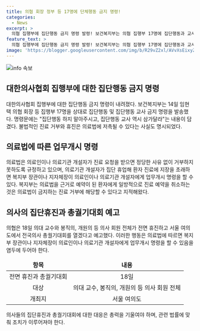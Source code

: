 ```yaml
---
title: 의협 회장 정부 등 17명에 단체행동 금지 명령!
categories:
  - News
excerpt: >
  의협 집행부에 집단행동 금지 명령 발령! 보건복지부는 의협 집행부 17명에 집단행동과 교사 금지 명령을 내렸다. 의료법에 따르면 불법적인 진료거부와 전면휴진은 저촉될 수 있다. 의협은 18일 전면휴진과 총궐기대회 예고 중이며, 의료법에 따라 진료거부나 휴업시에는 업무개시 명령을 받을 수 있다. 이러한 진료거부는 의료법에 금지되어 있음을 복지부가 지적하고 있다.
feature_text: >
  의협 집행부에 집단행동 금지 명령 발령! 보건복지부는 의협 집행부 17명에 집단행동과 교사 금지 명령을 내렸다. 의료법에 따르면 불법적인 진료거부와 전면휴진은 저촉될 수 있다. 의협은 18일 전면휴진과 총궐기대회 예고 중이며, 의료법에 따라 진료거부나 휴업시에는 업무개시 명령을 받을 수 있다. 이러한 진료거부는 의료법에 금지되어 있음을 복지부가 지적하고 있다.
image: 'https://blogger.googleusercontent.com/img/b/R29vZ2xl/AVvXsEixyZcFfHzMRdzZMjFBmAUKJYCLCGyLL1o632UiGVXcaFdKo_bkvkuCioo0uUKlGfBVcT3P84aROyZIXSBEx3Aw5nCQ3pTgDom1WDC4m8eifvWiAmWEEVb4x6G_l8C0QH225ldMjyaFvpxGEBGNO37VmDTDMHGhJPq73UglMfDca1-0aw/s1600/blogspot.png'
---
```


<p><img src="https://blogger.googleusercontent.com/img/b/R29vZ2xl/AVvXsEixyZcFfHzMRdzZMjFBmAUKJYCLCGyLL1o632UiGVXcaFdKo_bkvkuCioo0uUKlGfBVcT3P84aROyZIXSBEx3Aw5nCQ3pTgDom1WDC4m8eifvWiAmWEEVb4x6G_l8C0QH225ldMjyaFvpxGEBGNO37VmDTDMHGhJPq73UglMfDca1-0aw/s1600/blogspot.png" alt="info 속보" /></p>

<h2 data-ke-size="size26">대한의사협회 집행부에 대한 집단행동 금지 명령</h2>

<p data-ke-size="size16">대한의사협회 집행부에 대한 집단행동 금지 명령이 내려졌다. 보건복지부는 14일 임현택 의협 회장 등 집행부 17명을 상대로 집단행동 및 집단행동 교사 금지 명령을 발송했다. 명령문에는 "집단행동 하지 말아주시고, 집단행동 교사 역시 삼가달라"는 내용이 담겼다. 불법적인 진료 거부와 휴진은 의료법에 저촉될 수 있다는 사실도 명시되었다.</p>

<h2 data-ke-size="size26">의료법에 따른 업무개시 명령</h2>

<p data-ke-size="size16">의료법은 의료인이나 의료기관 개설자가 진료 요청을 받으면 정당한 사유 없이 거부하지 못하도록 규정하고 있으며, 의료기관 개설자가 집단 휴업해 환자 진료에 지장을 초래하면 복지부 장관이나 지자체장이 의료인이나 의료기관 개설자에게 업무개시 명령을 할 수 있다. 복지부는 의료법을 근거로 예약이 된 환자에게 일방적으로 진료 예약을 취소하는 것은 의료법이 금지하는 진료 거부에 해당할 수 있다고 지적해왔다.</p>

<h2 data-ke-size="size26">의사의 집단휴진과 총궐기대회 예고</h2>

<p data-ke-size="size16">의협은 18일 의대 교수와 봉직의, 개원의 등 의사 회원 전체가 전면 휴진하고 서울 여의도에서 전국의사 총궐기대회를 열겠다고 예고했다. 이러한 행동은 의료법에 따르면 복지부 장관이나 지자체장이 의료인이나 의료기관 개설자에게 업무개시 명령을 할 수 있음을 염두에 두어야 한다.</p>

<table>
<thead>
<tr>
<td style="text-align: center;"><b>항목</b></td>
<td style="text-align: center;"><b>내용</b></td>
</tr>
</thead>
<tbody>
<tr>
<td style="text-align: center;">전면 휴진과 총궐기대회</td>
<td style="text-align: center;">18일</td>
</tr>
<tr>
<td style="text-align: center;">대상</td>
<td style="text-align: center;">의대 교수, 봉직의, 개원의 등 의사 회원 전체</td>
</tr>
<tr>
<td style="text-align: center;">개최지</td>
<td style="text-align: center;">서울 여의도</td>
</tr>
</tbody>
</table>

<p data-ke-size="size16">의사들의 집단휴진과 총궐기대회에 대한 대응은 총력을 기울여야 하며, 관련 법률에 맞춰 조치가 이루어져야 한다.</p>


